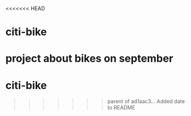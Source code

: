 <<<<<<< HEAD
# citi-bike

project about bikes on september
=======
# citi-bike
>>>>>>> parent of ad1aac3... Added date to README
